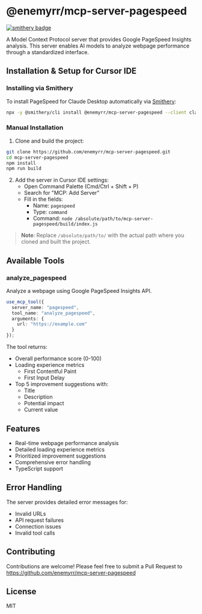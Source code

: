 # @enemyrr/mcp-server-pagespeed

[![smithery badge](https://smithery.ai/badge/@enemyrr/mcp-server-pagespeed)](https://smithery.ai/server/@enemyrr/mcp-server-pagespeed)

A Model Context Protocol server that provides Google PageSpeed Insights analysis. This server enables AI models to analyze webpage performance through a standardized interface.

## Installation & Setup for Cursor IDE

### Installing via Smithery

To install PageSpeed for Claude Desktop automatically via [Smithery](https://smithery.ai/server/@enemyrr/mcp-server-pagespeed):

```bash
npx -y @smithery/cli install @enemyrr/mcp-server-pagespeed --client claude
```
  
### Manual Installation
1. Clone and build the project:
```bash
git clone https://github.com/enemyrr/mcp-server-pagespeed.git
cd mcp-server-pagespeed
npm install
npm run build
```

2. Add the server in Cursor IDE settings:
   - Open Command Palette (Cmd/Ctrl + Shift + P)
   - Search for "MCP: Add Server"
   - Fill in the fields:
     - Name: `pagespeed`
     - Type: `command`
     - Command: `node /absolute/path/to/mcp-server-pagespeed/build/index.js`

> **Note**: Replace `/absolute/path/to/` with the actual path where you cloned and built the project.

## Available Tools

### analyze_pagespeed
Analyze a webpage using Google PageSpeed Insights API.

```typescript
use_mcp_tool({
  server_name: "pagespeed",
  tool_name: "analyze_pagespeed",
  arguments: {
    url: "https://example.com"
  }
});
```

The tool returns:
- Overall performance score (0-100)
- Loading experience metrics
  - First Contentful Paint
  - First Input Delay
- Top 5 improvement suggestions with:
  - Title
  - Description
  - Potential impact
  - Current value

## Features

- Real-time webpage performance analysis
- Detailed loading experience metrics
- Prioritized improvement suggestions
- Comprehensive error handling
- TypeScript support

## Error Handling

The server provides detailed error messages for:
- Invalid URLs
- API request failures
- Connection issues
- Invalid tool calls

## Contributing

Contributions are welcome! Please feel free to submit a Pull Request to https://github.com/enemyrr/mcp-server-pagespeed

## License

MIT 
